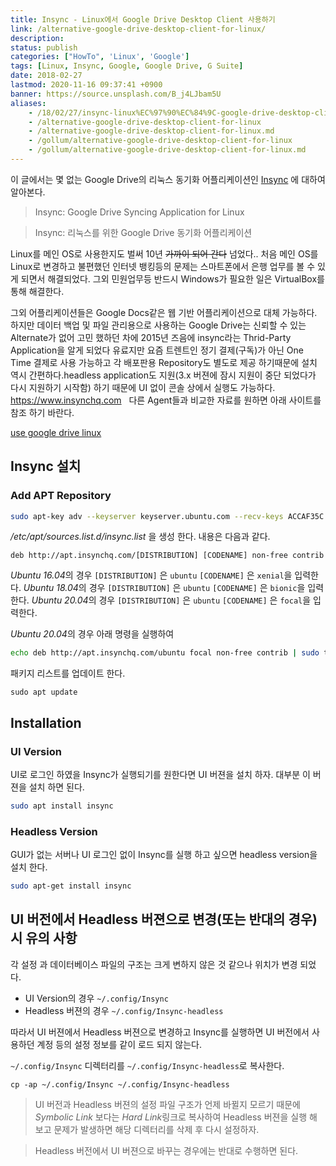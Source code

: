 ```yaml
---
title: Insync - Linux에서 Google Drive Desktop Client 사용하기
link: /alternative-google-drive-desktop-client-for-linux/
description: 
status: publish
categories: ["HowTo", 'Linux', 'Google']
tags: [Linux, Insync, Google, Google Drive, G Suite]
date: 2018-02-27
lastmod: 2020-11-16 09:37:41 +0900
banner: https://source.unsplash.com/B_j4LJbam5U
aliases:
    - /18/02/27/insync-linux%EC%97%90%EC%84%9C-google-drive-desktop-client-%EC%82%AC%EC%9A%A9%ED%95%98%EA%B8%B0/
    - /alternative-google-drive-desktop-client-for-linux
    - /alternative-google-drive-desktop-client-for-linux.md
    - /gollum/alternative-google-drive-desktop-client-for-linux
    - /gollum/alternative-google-drive-desktop-client-for-linux.md
---
```


이 글에서는 몇 없는 Google Drive의 리눅스 동기화 어플리케이션인 [Insync](https://insynchq.com) 에 대하여 알아본다. 

> Insync: Google Drive Syncing Application for Linux

> Insync: 리눅스를 위한 Google Drive 동기화 어플리케이션


Linux를 메인 OS로 사용한지도 벌써 10년 ~~가까이 되어 간다~~ 넘었다.. 처음 메인 OS를 Linux로 변경하고 불편했던 인터넷 뱅킹등의 문제는 스마트폰에서 은행 업무를 볼 수 있게 되면서 해결되었다. 그외 민원업무등 반드시 Windows가 필요한 일은 VirtualBox를 통해 해결한다.

그외 어플리케이션들은 Google Docs같은 웹 기반 어플리케이션으로 대체 가능하다.  하지만 데이터 백업 및 파일 관리용으로 사용하는 Google Drive는 신뢰할 수 있는 Alternate가 없어 고민 했하던 차에 2015년 즈음에 insync라는 Thrid-Party Application을 알게 되었다 유료지만 요즘 트렌트인 정기 결제(구독)가 아닌 One Time 결제로 사용 가능하고 각 배포판용 Repository도 별도로 제공 하기때문에 설치 역시 간편하다.headless application도 지원(3.x 버젼에 잠시 지원이 중단 되었다가 다시 지원하기 시작함) 하기 때문에 UI 없이 콘솔 상에서 실행도 가능하다. <https://www.insynchq.com>   다른 Agent들과 비교한 자료를 원하면 아래 사이트를 참조 하기 바란다. 

[use google drive linux](https://itsfoss.com/use-google-drive-linux/ )

<!--more-->

## Insync 설치

### Add APT Repository
    
```bash
sudo apt-key adv --keyserver keyserver.ubuntu.com --recv-keys ACCAF35C
```

_/etc/apt/sources.list.d/insync.list_ 을 생성 한다. 내용은 다음과 같다. 
    
```     
deb http://apt.insynchq.com/[DISTRIBUTION] [CODENAME] non-free contrib
```

*Ubuntu 16.04*의 경우 `[DISTRIBUTION]` 은 `ubuntu` `[CODENAME]` 은 `xenial`을 입력한다. 
*Ubuntu 18.04*의 경우 `[DISTRIBUTION]` 은 `ubuntu` `[CODENAME]` 은 `bionic`을 입력한다. 
*Ubuntu 20.04*의 경우 `[DISTRIBUTION]` 은 `ubuntu` `[CODENAME]` 은 `focal`을 입력한다. 

*Ubuntu 20.04*의 경우 아래 명령을 실행하여 
    
```bash    
echo deb http://apt.insynchq.com/ubuntu focal non-free contrib | sudo tee /etc/apt/sources.list.d/insync.list
```

패키지 리스트를 업데이트 한다. 
```
sudo apt update
```

## Installation

### UI Version
    
UI로 로그인 하였을 Insync가 실행되기를 원한다면 UI 버젼을 설치 하자. 대부분 이 버젼을 설치 하면 된다. 

```bash
sudo apt install insync
```

###  Headless Version

GUI가 없는 서버나 UI 로그인 없이 Insync를 실행 하고 싶으면 headless version을 설치 한다. 
    
```bash
sudo apt-get install insync
```

## UI 버전에서 Headless 버젼으로 변경(또는 반대의 경우) 시 유의 사항
각 설정 과 데이터베이스 파일의 구조는 크게 변하지 않은 것 같으나 위치가 변경 되었다.

* UI Version의 경우 `~/.config/Insync`
* Headless 버젼의 경우 `~/.config/Insync-headless`

따라서 UI 버젼에서 Headless 버젼으로 변경하고 Insync를 실행하면 UI 버전에서 사용하던 계정 등의 설정 정보를 같이 로드 되지 않는다.


`~/.config/Insync` 디렉터리를 `~/.config/Insync-headless`로 복사한다. 

```
cp -ap ~/.config/Insync ~/.config/Insync-headless
```

> UI 버전과 Headless 버젼의 설정 파일 구조가 언제 바뀔지 모르기 때문에 *Symbolic Link* 보다는 *Hard Link*링크로 복사하여 Headless 버젼을 실행 해 보고 문제가 발생하면 해당 디렉터리를 삭제 후 다시 설정하자.

> Headless 버전에서 UI 버젼으로 바꾸는 경우에는 반대로 수행하면 된다. 
